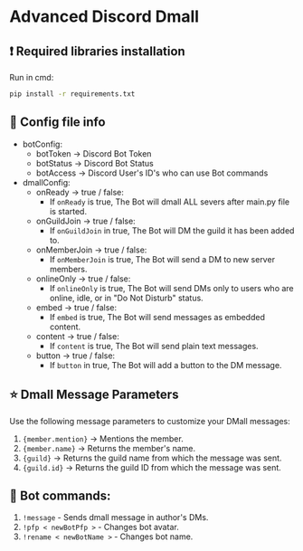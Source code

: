 # Advanced Discord Dmall

## ❗ Required libraries installation
Run in cmd:
```bash
pip install -r requirements.txt
```

## 📝 Config file info
- botConfig:
  - botToken -> Discord Bot Token
  - botStatus -> Discord Bot Status 
  - botAccess -> Discord User's ID's who can use Bot commands
- dmallConfig:
  - onReady -> true / false:
    - If `onReady` is true, The Bot will dmall ALL severs after main.py file is started.
  - onGuildJoin -> true / false:
    - If `onGuildJoin` in true, The Bot will DM the guild it has been added to.
  - onMemberJoin -> true / false:
    - If `onMemberJoin` is true, The Bot will send a DM to new server members.
  - onlineOnly -> true / false:
    - If `onlineOnly` is true, The Bot will send DMs only to users who are online, idle, or in "Do Not Disturb" status.
  - embed -> true / false:
    - If `embed` is true, The Bot will send messages as embedded content.
  - content -> true / false:
    - If `content` is true, The Bot will send plain text messages.
  - button -> true / false:
    - If `button` in true, The Bot will add a button to the DM message.

## ⭐ Dmall Message Parameters
Use the following message parameters to customize your DMall messages:

1. `{member.mention}` -> Mentions the member.
2. `{member.name}` -> Returns the member's name.
3. `{guild}` -> Returns the guild name from which the message was sent.
4. `{guild.id}` -> Returns the guild ID from which the message was sent.

## 🤖 Bot commands:
1. `!message` - Sends dmall message in author's DMs.
2. `!pfp < newBotPfp >` - Changes bot avatar.
3. `!rename < newBotName >` - Changes bot name. 
